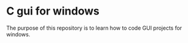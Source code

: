 # C gui for windows

The purpose of this repository is to learn how to code GUI projects for windows.
